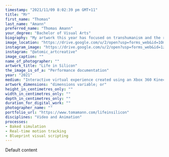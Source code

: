 ```yaml
---
timestamp: "2021/11/09 8:02:39 pm GMT+11"
title: "Mr"
first_name: "Thomas"
last_name: "Amann"
preferred_name: "Thomas Amann"
your_degree: "Bachelor of Visual Arts"
biography: "My artwork this year has focused on transhumanism and the relationship between technology and humans. Transhumanism is the belief that, through integrating with technology, humanity can radically improve the quality and length of life. However, a range of ethical, social, and political issues arise from this goal. My work seeks to challenge viewers preconceptions regarding their relationship with technology and establish a dialogue around these issues. Using an Xbox 360 Kinect, motion capture software, Unreal Engine and a projector, my latest creation, Life in Silicon, has the user inhabit a digital avatar and explore a virtual environment projected onto a wall. This experience attempts to forge a visceral connection between the viewer and the technology, prompting them to question the barrier between the two. Transhumanists believe that we will be able to control our own evolution; if this is true, our discussions and decisions now may impact humanity for the rest of time."
image_location: "https://drive.google.com/u/2/open?usp=forms_web&id=1OmhrUB4GB85HHMG2npwL-aOcDAY1S9yV"
instagram_image: "https://drive.google.com/u/2/open?usp=forms_web&id=1ziR6_MYhikZ6Hf8V7-82Mmg25BJEtqG7"
instagram: "@atomic_artcreative"
image_caption: ""
name_of_photographer: ""
artwork_title: "Life in Silicon"
the_image_is_of_a: "Performance documentation"
year: "2021"
medium: "Interactive virtual experience created using an Xbox 360 Kinect, iPi Mocap Studio 4, iPi Recorder 4 and Unreal Engine 4.26.2"
artwork_dimensions: "dimensions variable; or"
height_in_centimetres_only: ""
width_in_centimetres_only: ""
depth_in_centimetres_only: ""
duration_for_digital_work: ""
photographer_name: ""
portfolio_url: "https://www.tomamann.com/lifeinsilicon"
disciplines: "Video and Animation"
processes:
- Baked simulation
- Real-time motion tracking
- Blueprint visual scripting
---
```


Default content